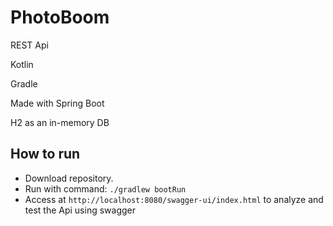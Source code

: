 # PhotoBoom
REST Api

Kotlin

Gradle

Made with Spring Boot

H2 as an in-memory DB

## How to run

 - Download repository. 
 - Run with command: `./gradlew bootRun`
 - Access at `http://localhost:8080/swagger-ui/index.html` to analyze and test the Api using swagger

